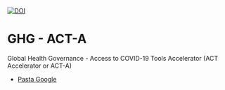 [![DOI](https://zenodo.org/badge/700523393.svg)](https://zenodo.org/doi/10.5281/zenodo.10536011)

# GHG - ACT-A

  Global Health Governance - Access to COVID-19 Tools Accelerator (ACT Accelerator or ACT-A)

 - [Pasta Google](https://drive.google.com/drive/u/1/folders/1MKOP-OjghPFcEOkKSDPca5-QC9srW5m5)
